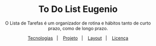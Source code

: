 <h1 align="center"> To Do List Eugenio </h1>

<p align="center">
O Lista de Tarefas é um organizador de rotina e hábitos tanto de curto prazo, como de longo prazo. <br/>

<p align="center">
  <a href="#-tecnologias">Tecnologias</a>&nbsp;&nbsp;&nbsp;|&nbsp;&nbsp;&nbsp;
  <a href="#-projeto">Projeto</a>&nbsp;&nbsp;&nbsp;|&nbsp;&nbsp;&nbsp;
  <a href="#-layout">Layout</a>&nbsp;&nbsp;&nbsp;|&nbsp;&nbsp;&nbsp;
  <a href="#memo-licença">Licença</a>
</p>

